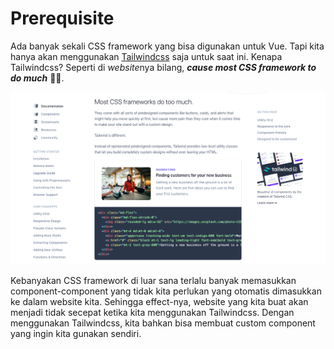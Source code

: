 # Prerequisite

Ada banyak sekali CSS framework yang bisa digunakan untuk Vue. Tapi kita hanya akan menggunakan [Tailwindcss](https://tailwindcss.com/) saja untuk saat ini. Kenapa Tailwindcss? Seperti di *website*nya bilang, ***cause most CSS framework to do much*** 🙅‍♂️.

![why tailwind](img/1.png)

Kebanyakan CSS framework di luar sana terlalu banyak memasukkan component-component yang tidak kita perlukan yang otomatis dimasukkan ke dalam website kita. Sehingga effect-nya, website yang kita buat akan menjadi tidak secepat ketika kita menggunakan Tailwindcss. Dengan menggunakan Tailwindcss, kita bahkan bisa membuat custom component yang ingin kita gunakan sendiri.
